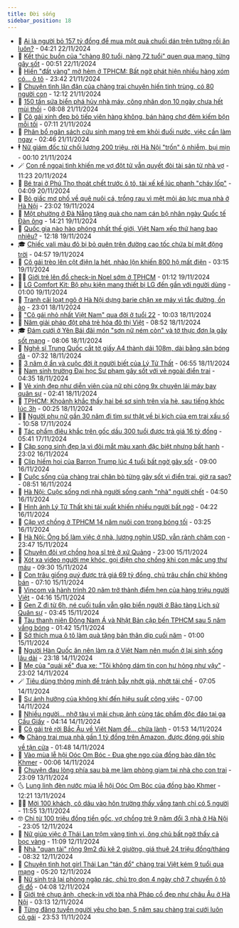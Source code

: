 ```yaml
---
title: Đời sống
sidebar_position: 18
---
```


<!-- dantri-doi-song:START -->
- 🥳 [Ai là người bỏ 157 tỷ đồng để mua một quả chuối dán trên tường rồi ăn luôn?](https://dantri.com.vn/doi-song/ai-la-nguoi-bo-157-ty-dong-de-mua-mot-qua-chuoi-dan-tren-tuong-roi-an-luon-20241122103136387.htm) - 04:21 22/11/2024
- 🌁 [Kết thúc buồn của &quot;chàng 80 tuổi, nàng 72 tuổi&quot; quen qua mạng, từng gây sốt](https://dantri.com.vn/doi-song/ket-thuc-buon-cua-chang-80-tuoi-nang-72-tuoi-quen-qua-mang-tung-gay-sot-20241121223738224.htm) - 00:51 22/11/2024
- 👀 [Hiến &quot;đất vàng&quot; mở hẻm ở TPHCM: Bất ngờ phát hiện nhiều hàng xóm có... ô tô](https://dantri.com.vn/doi-song/hien-dat-vang-mo-hem-o-tphcm-bat-ngo-phat-hien-nhieu-hang-xom-co-o-to-20241122011018271.htm) - 23:42 21/11/2024
- 🐻 [Chuyện tình lận đận của chàng trai chuyên hiến tinh trùng, có 80 người con](https://dantri.com.vn/doi-song/chuyen-tinh-lan-dan-cua-chang-trai-chuyen-hien-tinh-trung-co-80-nguoi-con-20241121184815002.htm) - 12:12 21/11/2024
- 🦅 [150 tấn sứa biển phá hủy nhà máy, công nhân dọn 10 ngày chưa hết mùi thối](https://dantri.com.vn/doi-song/150-tan-sua-bien-pha-huy-nha-may-cong-nhan-don-10-ngay-chua-het-mui-thoi-20241121143732880.htm) - 08:08 21/11/2024
- 🦩 [Cô gái xinh đẹp bỏ tiếp viên hàng không, bán hàng chợ đêm kiếm bộn mỗi tối](https://dantri.com.vn/doi-song/co-gai-xinh-dep-bo-tiep-vien-hang-khong-ban-hang-cho-dem-kiem-bon-moi-toi-20241120190430430.htm) - 07:11 21/11/2024
- 🦏 [Phân bổ ngân sách cứu sinh mạng trẻ em khỏi đuối nước, việc cần làm ngay](https://dantri.com.vn/doi-song/phan-bo-ngan-sach-cuu-sinh-mang-tre-em-khoi-duoi-nuoc-viec-can-lam-ngay-20241121064259998.htm) - 02:46 21/11/2024
- 🕴 [Nữ giám đốc từ chối lương 200 triệu, rời Hà Nội &quot;trốn&quot; ô nhiễm, bụi mịn](https://dantri.com.vn/doi-song/nu-giam-doc-tu-choi-luong-200-trieu-roi-ha-noi-tron-o-nhiem-bui-min-20241120220638514.htm) - 00:10 21/11/2024
- 🪄 [Con rể ngoại tình khiến mẹ vợ đột tử vẫn quyết đòi tài sản từ nhà vợ](https://dantri.com.vn/doi-song/con-re-ngoai-tinh-khien-me-vo-dot-tu-van-quyet-doi-tai-san-tu-nha-vo-20241120161220526.htm) - 11:23 20/11/2024
- 🚦 [Bé trai ở Phú Thọ thoát chết trước ô tô, tài xế kể lúc phanh &quot;cháy lốp&quot;](https://dantri.com.vn/doi-song/be-trai-o-phu-tho-thoat-chet-truoc-o-to-tai-xe-ke-luc-phanh-chay-lop-20241120105516748.htm) - 04:09 20/11/2024
- 🤔 [Bỏ giấc mơ phố về quê nuôi cá, trồng rau vì mệt mỏi áp lực mua nhà ở Hà Nội](https://dantri.com.vn/doi-song/bo-giac-mo-pho-ve-que-nuoi-ca-trong-rau-vi-met-moi-ap-luc-mua-nha-o-ha-noi-20241115125341379.htm) - 23:02 19/11/2024
- 🚦 [Một phường ở Đà Nẵng tặng quà cho nam cán bộ nhân ngày Quốc tế Đàn ông](https://dantri.com.vn/doi-song/mot-phuong-o-da-nang-tang-qua-cho-nam-can-bo-nhan-ngay-quoc-te-dan-ong-20241119160033665.htm) - 14:21 19/11/2024
- 🐎 [Quốc gia nào hào phóng nhất thế giới, Việt Nam xếp thứ hạng bao nhiêu?](https://dantri.com.vn/doi-song/quoc-gia-nao-hao-phong-nhat-the-gioi-viet-nam-xep-thu-hang-bao-nhieu-20241119173806810.htm) - 12:18 19/11/2024
- 🎓 [Chiếc vali màu đỏ bị bỏ quên trên đường cao tốc chứa bí mật động trời](https://dantri.com.vn/doi-song/chiec-vali-mau-do-bi-bo-quen-tren-duong-cao-toc-chua-bi-mat-dong-troi-20241119114451315.htm) - 04:57 19/11/2024
- 🐘 [Cô gái trèo lên cột điện la hét, nhào lộn khiến 800 hộ mất điện](https://dantri.com.vn/doi-song/co-gai-treo-len-cot-dien-la-het-nhao-lon-khien-800-ho-mat-dien-20241119092409865.htm) - 03:15 19/11/2024
- 🧑‍🏫 [Giới trẻ lên đồ check-in Noel sớm ở TPHCM](https://dantri.com.vn/doi-song/gioi-tre-len-do-check-in-noel-som-o-tphcm-20241116014512184.htm) - 01:12 19/11/2024
- 🦒 [LG Comfort Kit: Bộ phụ kiện mang thiết bị LG đến gần với người dùng](https://dantri.com.vn/doi-song/lg-comfort-kit-bo-phu-kien-mang-thiet-bi-lg-den-gan-voi-nguoi-dung-20241118221844575.htm) - 01:00 19/11/2024
- 🧰 [Tranh cãi loạt ngõ ở Hà Nội dựng barie chặn xe máy vì tắc đường, ồn ào](https://dantri.com.vn/doi-song/tranh-cai-loat-ngo-o-ha-noi-dung-barie-chan-xe-may-vi-tac-duong-on-ao-20241118162220275.htm) - 23:01 18/11/2024
- 🧐 [&quot;Cô gái nhỏ nhất Việt Nam&quot; qua đời ở tuổi 22](https://dantri.com.vn/doi-song/co-gai-nho-nhat-viet-nam-qua-doi-o-tuoi-22-20241118151113452.htm) - 10:03 18/11/2024
- 🌮 [Năm giải pháp đột phá trẻ hóa đô thị Việt](https://dantri.com.vn/doi-song/nam-giai-phap-dot-pha-tre-hoa-do-thi-viet-20241116165523224.htm) - 08:52 18/11/2024
- 🎓 [Đám cưới ở Yên Bái đãi món &quot;sơn nữ ném còn&quot; và tờ thực đơn lạ gây sốt mạng](https://dantri.com.vn/doi-song/dam-cuoi-o-yen-bai-dai-mon-son-nu-nem-con-va-to-thuc-don-la-gay-sot-mang-20241118144240956.htm) - 08:06 18/11/2024
- 🚀 [Nghệ sĩ Trung Quốc cắt tờ giấy A4 thành dải 108m, dài bằng sân bóng đá](https://dantri.com.vn/doi-song/nghe-si-trung-quoc-cat-to-giay-a4-thanh-dai-108m-dai-bang-san-bong-da-20241117020500073.htm) - 07:32 18/11/2024
- 🤖 [3 năm ở ẩn và cuộc đời ít người biết của Lý Tử Thất](https://dantri.com.vn/doi-song/3-nam-o-an-va-cuoc-doi-it-nguoi-biet-cua-ly-tu-that-20241118121614756.htm) - 06:55 18/11/2024
- 🤩 [Nam sinh trường Đại học Sư phạm gây sốt với vẻ ngoài điển trai](https://dantri.com.vn/doi-song/nam-sinh-truong-dai-hoc-su-pham-gay-sot-voi-ve-ngoai-dien-trai-20241111164010822.htm) - 04:35 18/11/2024
- 👹 [Vẻ xinh đẹp như diễn viên của nữ phi công 9x chuyên lái máy bay quân sự](https://dantri.com.vn/doi-song/ve-xinh-dep-nhu-dien-vien-cua-nu-phi-cong-9x-chuyen-lai-may-bay-quan-su-20241118090326571.htm) - 02:41 18/11/2024
- 🦩 [TPHCM: Khoảnh khắc thấy hai bé sơ sinh trên vỉa hè, sau tiếng khóc lúc 3h](https://dantri.com.vn/doi-song/tphcm-khoanh-khac-thay-hai-be-so-sinh-tren-via-he-sau-tieng-khoc-luc-3h-20241117142455958.htm) - 00:25 18/11/2024
- 🧑‍🏫 [Người phụ nữ gần 30 năm đi tìm sự thật về bi kịch của em trai xấu số](https://dantri.com.vn/doi-song/nguoi-phu-nu-gan-30-nam-di-tim-su-that-ve-bi-kich-cua-em-trai-xau-so-20241117140409265.htm) - 10:58 17/11/2024
- 🌈 [Tác phẩm điêu khắc trên gốc dầu 300 tuổi được trả giá 16 tỷ đồng](https://dantri.com.vn/doi-song/tac-pham-dieu-khac-tren-goc-dau-300-tuoi-duoc-tra-gia-16-ty-dong-20241117093629097.htm) - 05:41 17/11/2024
- 💃 [Cặp song sinh đẹp lạ vì đôi mắt màu xanh đặc biệt nhưng bất hạnh](https://dantri.com.vn/doi-song/cap-song-sinh-dep-la-vi-doi-mat-mau-xanh-dac-biet-nhung-bat-hanh-20241116164500060.htm) - 23:02 16/11/2024
- 💂 [Clip hiếm hoi của Barron Trump lúc 4 tuổi bất ngờ gây sốt](https://dantri.com.vn/doi-song/clip-hiem-hoi-cua-barron-trump-luc-4-tuoi-bat-ngo-gay-sot-20241116113603909.htm) - 09:00 16/11/2024
- 🦏 [Cuộc sống của chàng trai chăn bò từng gây sốt vì điển trai, giờ ra sao?](https://dantri.com.vn/doi-song/cuoc-song-cua-chang-trai-chan-bo-tung-gay-sot-vi-dien-trai-gio-ra-sao-20241116150919735.htm) - 08:51 16/11/2024
- 🤡 [Hà Nội: Cuộc sống nơi nhà người sống cạnh &quot;nhà&quot; người chết](https://dantri.com.vn/doi-song/ha-noi-cuoc-song-noi-nha-nguoi-song-canh-nha-nguoi-chet-20241114215915861.htm) - 04:50 16/11/2024
- 🫶 [Hình ảnh Lý Tử Thất khi tái xuất khiến nhiều người bất ngờ](https://dantri.com.vn/doi-song/hinh-anh-ly-tu-that-khi-tai-xuat-khien-nhieu-nguoi-bat-ngo-20241116105851564.htm) - 04:22 16/11/2024
- 💪 [Cặp vợ chồng ở TPHCM 14 năm nuôi con trong bóng tối](https://dantri.com.vn/doi-song/cap-vo-chong-o-tphcm-14-nam-nuoi-con-trong-bong-toi-20241116022442211.htm) - 03:25 16/11/2024
- 🦅 [Hà Nội: Ông bố làm việc ở nhà, lương nghìn USD, vẫn rảnh chăm con](https://dantri.com.vn/doi-song/ha-noi-ong-bo-lam-viec-o-nha-luong-nghin-usd-van-ranh-cham-con-20241115152446463.htm) - 23:47 15/11/2024
- 🧠 [Chuyện đôi vợ chồng họa sĩ trẻ ở xứ Quảng](https://dantri.com.vn/doi-song/chuyen-doi-vo-chong-hoa-si-tre-o-xu-quang-20241116011902077.htm) - 23:00 15/11/2024
- 🦅 [Xót xa video người mẹ khóc, gọi điện cho chồng khi con mắc ung thư máu](https://dantri.com.vn/doi-song/xot-xa-video-nguoi-me-khoc-goi-dien-cho-chong-khi-con-mac-ung-thu-mau-20241115133345474.htm) - 09:30 15/11/2024
- 💪 [Con trâu giống quý được trả giá 69 tỷ đồng, chủ trâu chần chừ không bán](https://dantri.com.vn/doi-song/con-trau-giong-quy-duoc-tra-gia-69-ty-dong-chu-trau-chan-chu-khong-ban-20241115121853517.htm) - 07:10 15/11/2024
- 🧐 [Vincom và hành trình 20 năm trở thành điểm hẹn của hàng triệu người Việt](https://dantri.com.vn/doi-song/vincom-va-hanh-trinh-20-nam-tro-thanh-diem-hen-cua-hang-trieu-nguoi-viet-20241115105158419.htm) - 04:16 15/11/2024
- 👀 [Gen Z đi từ 6h, né cuối tuần vẫn gặp biển người ở Bảo tàng Lịch sử Quân sự](https://dantri.com.vn/doi-song/gen-z-di-tu-6h-ne-cuoi-tuan-van-gap-bien-nguoi-o-bao-tang-lich-su-quan-su-20241112121917602.htm) - 03:45 15/11/2024
- 🎉 [Tàu thanh niên Đông Nam Á và Nhật Bản cập bến TPHCM sau 5 năm vắng bóng](https://dantri.com.vn/doi-song/tau-thanh-nien-dong-nam-a-va-nhat-ban-cap-ben-tphcm-sau-5-nam-vang-bong-20241114224704401.htm) - 01:42 15/11/2024
- 💂 [Sở thích mua ô tô làm quà tặng bản thân dịp cuối năm](https://dantri.com.vn/doi-song/so-thich-mua-o-to-lam-qua-tang-ban-than-dip-cuoi-nam-20241113114246099.htm) - 01:00 15/11/2024
- 🚀 [Người Hàn Quốc ăn nên làm ra ở Việt Nam nên muốn ở lại sinh sống lâu dài](https://dantri.com.vn/doi-song/nguoi-han-quoc-an-nen-lam-ra-o-viet-nam-nen-muon-o-lai-sinh-song-lau-dai-20241114153135214.htm) - 23:18 14/11/2024
- 👹 [Mẹ của &quot;quái xế&quot; đua xe: &quot;Tôi không dám tin con hư hỏng như vậy&quot;](https://dantri.com.vn/doi-song/me-cua-quai-xe-dua-xe-toi-khong-dam-tin-con-hu-hong-nhu-vay-20241107113633413.htm) - 23:02 14/11/2024
- 🪄 [Tiêu dùng thông minh để tránh bẫy nhớt giả, nhớt tái chế](https://dantri.com.vn/doi-song/tieu-dung-thong-minh-de-tranh-bay-nhot-gia-nhot-tai-che-20241114135953755.htm) - 07:05 14/11/2024
- 🌁 [Sự ảnh hưởng của không khí đến hiệu suất công việc](https://dantri.com.vn/doi-song/su-anh-huong-cua-khong-khi-den-hieu-suat-cong-viec-20241114124734564.htm) - 07:00 14/11/2024
- 🌋 [Nhiều người… nhỡ tàu vì mải chụp ảnh cùng tác phẩm độc đáo tại ga Cầu Giấy](https://dantri.com.vn/doi-song/nhieu-nguoi-nho-tau-vi-mai-chup-anh-cung-tac-pham-doc-dao-tai-ga-cau-giay-20241114091615611.htm) - 04:14 14/11/2024
- 🦆 [Cô gái trẻ rời Bắc Âu về Việt Nam để... chữa lành](https://dantri.com.vn/doi-song/co-gai-tre-roi-bac-au-ve-viet-nam-de-chua-lanh-20241108225739003.htm) - 01:53 14/11/2024
- 🎭 [Chàng trai mua nhà gần 1 tỷ đồng trên Amazon, được đóng gói ship về tận cửa](https://dantri.com.vn/doi-song/chang-trai-mua-nha-gan-1-ty-dong-tren-amazon-duoc-dong-goi-ship-ve-tan-cua-20241113131625587.htm) - 01:48 14/11/2024
- 🤡 [Vào mùa lễ hội Oóc Om Bóc - Đua ghe ngo của đồng bào dân tộc Khmer](https://dantri.com.vn/doi-song/vao-mua-le-hoi-ooc-om-boc-dua-ghe-ngo-cua-dong-bao-dan-toc-khmer-20241114012040896.htm) - 00:06 14/11/2024
- 🦩 [Chuyện đau lòng phía sau bà mẹ làm phòng giam tại nhà cho con trai](https://dantri.com.vn/doi-song/chuyen-dau-long-phia-sau-ba-me-lam-phong-giam-tai-nha-cho-con-trai-20241112155949309.htm) - 23:09 13/11/2024
- 🌜 [Lung linh đèn nước mùa lễ hội Oóc Om Bóc của đồng bào Khmer](https://dantri.com.vn/doi-song/lung-linh-den-nuoc-mua-le-hoi-ooc-om-boc-cua-dong-bao-khmer-20241112205956542.htm) - 12:21 13/11/2024
- 🧑‍🏫 [Mời 100 khách, cô dâu vào hôn trường thấy vắng tanh chỉ có 5 người](https://dantri.com.vn/doi-song/moi-100-khach-co-dau-vao-hon-truong-thay-vang-tanh-chi-co-5-nguoi-20241113144656946.htm) - 11:55 13/11/2024
- 🤓 [Chỉ từ 100 triệu đồng tiền gốc, vợ chồng trẻ 9 năm đổi 3 nhà ở Hà Nội](https://dantri.com.vn/doi-song/chi-tu-100-trieu-dong-tien-goc-vo-chong-tre-9-nam-doi-3-nha-o-ha-noi-20241110170353064.htm) - 23:05 12/11/2024
- 🤗 [Nữ giúp việc ở Thái Lan trộm vàng tinh vi, ông chủ bất ngờ thấy cả bọc vàng](https://dantri.com.vn/doi-song/nu-giup-viec-o-thai-lan-trom-vang-tinh-vi-ong-chu-bat-ngo-thay-ca-boc-vang-20241112002638233.htm) - 11:09 12/11/2024
- 🦒 [Nhà &quot;quan tài&quot; rộng 9m2 đủ kê 2 giường, giá thuê 24 triệu đồng/tháng](https://dantri.com.vn/doi-song/nha-quan-tai-rong-9m2-du-ke-2-giuong-gia-thue-24-trieu-dongthang-20241112112632258.htm) - 08:32 12/11/2024
- 💂 [Chuyện tình hot girl Thái Lan &quot;tán đổ&quot; chàng trai Việt kém 9 tuổi qua mạng](https://dantri.com.vn/doi-song/chuyen-tinh-hot-girl-thai-lan-tan-do-chang-trai-viet-kem-9-tuoi-qua-mang-20241112114936920.htm) - 05:20 12/11/2024
- 🚀 [Nữ sinh trả lại phòng ngập rác, chủ trọ dọn 4 ngày chở 7 chuyến ô tô đi đổ](https://dantri.com.vn/doi-song/nu-sinh-tra-lai-phong-ngap-rac-chu-tro-don-4-ngay-cho-7-chuyen-o-to-di-do-20241112103456915.htm) - 04:08 12/11/2024
- 🐲 [Giới trẻ chụp ảnh, check-in với tòa nhà Pháp cổ đẹp như châu Âu ở Hà Nội](https://dantri.com.vn/doi-song/gioi-tre-chup-anh-check-in-voi-toa-nha-phap-co-dep-nhu-chau-au-o-ha-noi-20241112074833946.htm) - 03:13 12/11/2024
- 🎡 [Từng đăng tuyển người yêu cho bạn, 5 năm sau chàng trai cưới luôn cô gái](https://dantri.com.vn/doi-song/tung-dang-tuyen-nguoi-yeu-cho-ban-5-nam-sau-chang-trai-cuoi-luon-co-gai-20241112022234442.htm) - 23:53 11/11/2024<!-- dantri-doi-song:END -->
